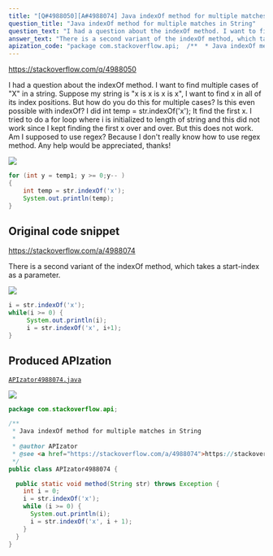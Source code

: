 ```yaml
---
title: "[Q#4988050][A#4988074] Java indexOf method for multiple matches in String"
question_title: "Java indexOf method for multiple matches in String"
question_text: "I had a question about the indexOf method. I want to find multiple cases of \"X\" in a string. Suppose my string is \"x is x is x is x\", I want to find x in all of its index positions. But how do you do this for multiple cases? Is this even possible with indexOf? I did int temp = str.indexOf('x'); It find the first x. I tried to do a for loop where i is initialized to length of string and this did not work since I kept finding the first x over and over. But this does not work. Am I supposed to use regex? Because I don't really know how to use regex method. Any help would be appreciated, thanks!"
answer_text: "There is a second variant of the indexOf method, which takes a start-index as a parameter."
apization_code: "package com.stackoverflow.api;  /**  * Java indexOf method for multiple matches in String  *  * @author APIzator  * @see <a href=\"https://stackoverflow.com/a/4988074\">https://stackoverflow.com/a/4988074</a>  */ public class APIzator4988074 {    public static void method(String str) throws Exception {     int i = 0;     i = str.indexOf('x');     while (i >= 0) {       System.out.println(i);       i = str.indexOf('x', i + 1);     }   } }"
---
```


https://stackoverflow.com/q/4988050

I had a question about the indexOf method. I want to find multiple cases of &quot;X&quot; in a string.
Suppose my string is &quot;x is x is x is x&quot;, I want to find x in all of its index positions.
But how do you do this for multiple cases? Is this even possible with indexOf?
I did int temp = str.indexOf(&#x27;x&#x27;);
It find the first x. I tried to do a for loop where i is initialized to length of string and this did not work since I kept finding the first x over and over.
But this does not work. Am I supposed to use regex? Because I don&#x27;t really know how to use regex method.
Any help would be appreciated, thanks!


<div class="code-logo"><img src="/stackoverflow.png" /></div>

```java
for (int y = temp1; y >= 0;y-- ) 
{
    int temp = str.indexOf('x');
    System.out.println(temp);
}
```


## Original code snippet

https://stackoverflow.com/a/4988074

There is a second variant of the indexOf method, which takes a start-index as a parameter.

<div class="code-logo"><img src="/stackoverflow.png" /></div>

```java
i = str.indexOf('x');
while(i >= 0) {
     System.out.println(i);
     i = str.indexOf('x', i+1);
}
```

## Produced APIzation

[`APIzator4988074.java`](https://github.com/pasqualesalza/apization-temp/raw/main/data/search/APIzator4988074.java)

<div class="code-logo"><img src="/apizator.png" /></div>

```java
package com.stackoverflow.api;

/**
 * Java indexOf method for multiple matches in String
 *
 * @author APIzator
 * @see <a href="https://stackoverflow.com/a/4988074">https://stackoverflow.com/a/4988074</a>
 */
public class APIzator4988074 {

  public static void method(String str) throws Exception {
    int i = 0;
    i = str.indexOf('x');
    while (i >= 0) {
      System.out.println(i);
      i = str.indexOf('x', i + 1);
    }
  }
}

```